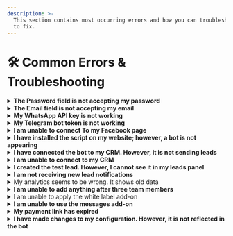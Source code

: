 ```yaml
---
description: >-
  This section contains most occurring errors and how you can troubleshoot them
  to fix.
---
```


# 🛠️ Common Errors & Troubleshooting

<details>

<summary><strong>The Password field is not accepting my password</strong></summary>

Whenever you are setting up a password, make sure you use:

* At least 8 characters —the more characters, the better
* At least one uppercase letter
* At least one numeric character
* At least one special character, e.g.,! @ # ? ]

Failing to follow these guidelines may result in the issue you are facing.

</details>

<details>

<summary><strong>The Email field is not accepting my email</strong></summary>

It may occur due to the following reasons:

1. You already have an account on EkoChat Connect
2. The email address you entered is invalid or has been blocked by EkoChat Connect

</details>

<details>

<summary><strong>My WhatsApp API key is not working</strong></summary>

It is happening probably because of the below reasons:

1. The key you are using may not be correct or have some error. Verify your key with your provider
2. Your key is already in use.

</details>

<details>

<summary><strong>My Telegram bot token is not working</strong></summary>

It is happening probably because of the below reasons:

1. The token you are using may not be correct or have some error.
2. Your token is already in use.

</details>

<details>

<summary><strong>I am unable to connect To my Facebook page</strong></summary>

It is happening probably because of the below reasons:

1. You have not allowed all the permissions required for your Facebook page. Please note that you must be an admin of the Facebook page to initiate integration.
2. You have already connected another application or bot to your Facebook page.
3. Your Facebook business page or account is disabled temporarily or permanently.

</details>

<details>

<summary><strong>I have installed the script on my website; however, a bot is not appearing</strong></summary>

Your bot may not appear due to the following reasons

1. You have exceeded your message limit on your plan
2. You have disabled your bot in the country, IP, region, the website you want to access EkoChat Connect.
3. There might be some typo in the script that you used to install the chat widget.
4. You have not installed the script in the right location, i.e., is the head tag.

</details>

<details>

<summary><strong>I have connected the bot to my CRM. However, it is not sending leads</strong></summary>

It may occur due to the following reasons:

1. Authentication credentials such as Auth Token or API key entered incorrectly or have expired, So try reconnecting the CRM.
2. Make sure that your CRM account is working fine.
3. Make sure all the parameters fields are mapped correctly
4. Make sure you have a paid subscription to EkoChat Connect, and that You have not exhausted your message limit.

</details>

<details>

<summary><strong>I am unable to connect to my CRM</strong></summary>

It may occur due to the following reasons:

1. Authentication credentials such as Auth Token or API key are entered incorrectly or have expired, So try reconnecting the CRM.
2. Make sure that your CRM account is working fine.
3. Make sure all parameter fields are mapped correctly.

</details>

<details>

<summary><strong>I created the test lead. However, I cannot see it in my leads panel</strong></summary>

It may occur due to the following reasons:

1. Your lead can be delayed for 15 min in some cases.
2. Your visitor does not qualify for the leads.

</details>

<details>

<summary><strong>I am not receiving new lead notifications</strong></summary>

It may occur due to the following reasons:

1. Your lead can be delayed for 15 min in some cases.
2. Your visitor does not qualify for the leads.
3. You will not receive a notification until you have closed the chat session by clicking on the X button if you haven't enabled the 'Send incomplete response' option.
4. This feature is only available under the paid plan, So make sure you are not on a free plan.

</details>

<details>

<summary>My analytics seems to be wrong. It shows old data</summary>

Your Analytics will update at 24-hour intervals, So every time you see the analytics, it shows data since the previous day's end.

Please Note:

Currently, Analytics does not count any messages from Facebook, WhatsApp, or Telegram bot.

</details>

<details>

<summary><strong>I am unable to add anything after three team members</strong></summary>

In the paid plan for EkoChat Connect, There is a Limit of 3 team members. Suppose you want to add more than three members. You can contact us to set up more than three team members at an additional cost.

</details>

<details>

<summary>I am unable to apply the white label add-on</summary>

This feature is only available to users with a King plan subscription and above. Hence, you must upgrade your subscription first to avail white label add-on.

</details>

<details>

<summary><strong>I am unable to use the messages add-on</strong></summary>

This feature is only available to users with a King plan subscription and above. Hence, you must upgrade your subscription first to avail yourself of message add-ons.

</details>

<details>

<summary><strong>My payment link has expired</strong></summary>

Due to security reasons, a payment link is only available for a specific period.

1. If your payment link has expired, you must retry payment again by creating a new one from the payment gateway.
2. If your money is deducted and the transaction has failed, it usually returns in three business days. If not, please contact us at enquiries@https://help.eko.chat

</details>

<details>

<summary><strong>I have made changes to my configuration. However, it is not reflected in the bot</strong></summary>

All the changes of Bot Configuration get reflected after 15 mins. If you can't see the changes, Go to Bot Settings -> General and Click the `Invalidate cache` button.

</details>
